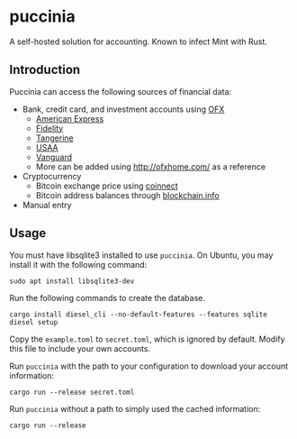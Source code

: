 # puccinia
A self-hosted solution for accounting. Known to infect Mint with Rust.

## Introduction
Puccinia can access the following sources of financial data:
- Bank, credit card, and investment accounts using [OFX](http://ofx.net/)
  - [American Express](https://www.americanexpress.com/)
  - [Fidelity](https://www.fidelity.com/)
  - [Tangerine](https://www.tangerine.ca/)
  - [USAA](https://www.usaa.com/)
  - [Vanguard](https://www.vanguard.com/)
  - More can be added using http://ofxhome.com/ as a reference
- Cryptocurrency
  - Bitcoin exchange price using [coinnect](https://github.com/hugues31/coinnect)
  - Bitcoin address balances through [blockchain.info](https://blockchain.info/api)
- Manual entry

## Usage

You must have libsqlite3 installed to use `puccinia`. On Ubuntu, you may install
it with the following command:

```
sudo apt install libsqlite3-dev
```

Run the following commands to create the database.

```
cargo install diesel_cli --no-default-features --features sqlite
diesel setup
```

Copy the `example.toml` to `secret.toml`, which is ignored by default. Modify
this file to include your own accounts.

Run `puccinia` with the path to your configuration to download your account
information:

```
cargo run --release secret.toml
```

Run `puccinia` without a path to simply used the cached information:

```
cargo run --release
```
